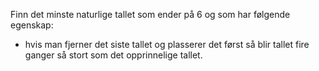 Finn det minste naturlige tallet som ender på 6 og som har følgende egenskap:
- hvis man fjerner det siste tallet og plasserer det først så blir tallet fire ganger så stort som det opprinnelige tallet.
